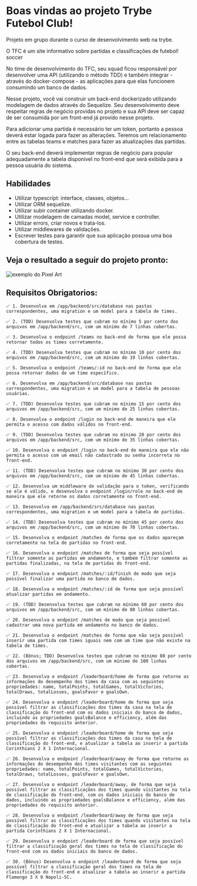 # Boas vindas ao projeto Trybe Futebol Club!
  Projeto em grupo durante o curso de desenvolvimento web na trybe.
  
O TFC é um site informativo sobre partidas e classificações de futebol! soccer

No time de desenvolvimento do TFC, seu squad ficou responsável por desenvolver uma API (utilizando o método TDD) e também integrar - através do docker-compose - as aplicações para que elas funcionem consumindo um banco de dados.

Nesse projeto, você vai construir um back-end dockerizado utilizando modelagem de dados através do Sequelize. Seu desenvolvimento deve respeitar regras de negócio providas no projeto e sua API deve ser capaz de ser consumida por um front-end já provido nesse projeto.

Para adicionar uma partida é necessário ter um token, portanto a pessoa deverá estar logada para fazer as alterações. Teremos um relacionamento entre as tabelas teams e matches para fazer as atualizações das partidas.

O seu back-end deverá implementar regras de negócio para popular adequadamente a tabela disponível no front-end que será exibida para a pessoa usuária do sistema.

## Habilidades
- Utilizar typescript: interface, classes, objetos...
- Utilizar ORM sequelize.
- Utilizar subir container utilizando docker.
- Utilizar modelagem de camadas model, service e controller.
- Utilizar errors, criar novos e trata-los.
- Utilizar middlewares de validações.
- Escrever testes para garantir que sua aplicação possua uma boa cobertura de testes.

## Veja o resultado a seguir do projeto pronto:
  ![exemplo do Pixel Art](./tfc.gif)

## Requisitos Obrigatorios:

    ✅ 1. Desenvolva em /app/backend/src/database nas pastas correspondentes, uma migration e um model para a tabela de times.
 
    ✅ 2. (TDD) Desenvolva testes que cubram no mínimo 5 por cento dos arquivos em /app/backend/src, com um mínimo de 7 linhas cobertas.

    ✅ 3. Desenvolva o endpoint /teams no back-end de forma que ele possa retornar todos os times corretamente.
    
    ✅ 4. (TDD) Desenvolva testes que cubram no mínimo 10 por cento dos arquivos em /app/backend/src, com um mínimo de 19 linhas cobertas.

    ✅ 5. Desenvolva o endpoint /teams/:id no back-end de forma que ele possa retornar dados de um time específico.

    ✅ 6. Desenvolva em /app/backend/src/database nas pastas correspondentes, uma migration e um model para a tabela de pessoas usuárias.

    ✅ 7. (TDD) Desenvolva testes que cubram no mínimo 15 por cento dos arquivos em /app/backend/src, com um mínimo de 25 linhas cobertas.

    ✅ 8. Desenvolva o endpoint /login no back-end de maneira que ele permita o acesso com dados válidos no front-end.
    
    ✅ 9. (TDD) Desenvolva testes que cubram no mínimo 20 por cento dos arquivos em /app/backend/src, com um mínimo de 35 linhas cobertas.
    
    ✅ 10. Desenvolva o endpoint /login no back-end de maneira que ele não permita o acesso com um email não cadastrado ou senha incorreta no front-end.
    
    ✅ 11. (TDD) Desenvolva testes que cubram no mínimo 30 por cento dos arquivos em /app/backend/src, com um mínimo de 45 linhas cobertas.
    
    ✅ 12. Desenvolva um middleware de validação para o token, verificando se ele é válido, e desenvolva o endpoint /login/role no back-end de maneira que ele retorne os dados corretamente no front-end.
    
    ✅ 13. Desenvolva em /app/backend/src/database nas pastas correspondentes, uma migration e um model para a tabela de partidas.
    
    ✅ 14. (TDD) Desenvolva testes que cubram no mínimo 45 por cento dos arquivos em /app/backend/src, com um mínimo de 70 linhas cobertas.
    
    ✅ 15. Desenvolva o endpoint /matches de forma que os dados apareçam corretamente na tela de partidas no front-end.
        
    ✅ 16. Desenvolva o endpoint /matches de forma que seja possível filtrar somente as partidas em andamento, e também filtrar somente as partidas finalizadas, na tela de partidas do front-end.
    
    ✅ 17. Desenvolva o endpoint /matches/:id/finish de modo que seja possível finalizar uma partida no banco de dados.
    
    ✅ 18. Desenvolva o endpoint /matches/:id de forma que seja possível atualizar partidas em andamento.
          
    ✅ 19. (TDD) Desenvolva testes que cubram no mínimo 60 por cento dos arquivos em /app/backend/src, com um mínimo de 80 linhas cobertas.
    
    ✅ 20. Desenvolva o endpoint /matches de modo que seja possível cadastrar uma nova partida em andamento no banco de dados.
        
    ✅ 21. Desenvolva o endpoint /matches de forma que não seja possível inserir uma partida com times iguais nem com um time que não existe na tabela de times.  
      
    ✅ 22. (Bônus; TDD) Desenvolva testes que cubram no mínimo 80 por cento dos arquivos em /app/backend/src, com um mínimo de 100 linhas cobertas.
    
    ✅ 23. Desenvolva o endpoint /leaderboard/home de forma que retorne as informações do desempenho dos times da casa com as seguintes propriedades: name, totalPoints, totalGames, totalVictories, totalDraws, totalLosses, goalsFavor e goalsOwn.
    
    ✅ 24. Desenvolva o endpoint /leaderboard/home de forma que seja possível filtrar as classificações dos times da casa na tela de classificação do front-end com os dados iniciais do banco de dados, incluindo as propriedades goalsBalance e efficiency, além das propriedades do requisito anterior.
        
    ✅ 25. Desenvolva o endpoint /leaderboard/home de forma que seja possível filtrar as classificações dos times da casa na tela de classificação do front-end, e atualizar a tabela ao inserir a partida Corinthians 2 X 1 Internacional.  
      
    ✅ 26. Desenvolva o endpoint /leaderboard/away de forma que retorne as informações do desempenho dos times visitantes com as seguintes propriedades: name, totalPoints, totalGames, totalVictories, totalDraws, totalLosses, goalsFavor e goalsOwn.
    
    ✅ 27. Desenvolva o endpoint /leaderboard/away, de forma que seja possível filtrar as classificações dos times quando visitantes na tela de classificação do front-end, com os dados iniciais do banco de dados, incluindo as propriedades goalsBalance e efficiency, além das propriedades do requisito anterior.
    
    ✅ 28. Desenvolva o endpoint /leaderboard/away de forma que seja possível filtrar as classificações dos times quando visitantes na tela de classificação do front-end e atualizar a tabela ao inserir a partida Corinthians 2 X 1 Internacional.
        
    ✅ 29. Desenvolva o endpoint /leaderboard de forma que seja possível filtrar a classificação geral dos times na tela de classificação do front-end com os dados iniciais do banco de dados.   
      
    ✅ 30. (Bônus) Desenvolva o endpoint /leaderboard de forma que seja possível filtrar a classificação geral dos times na tela de classificação do front-end e atualizar a tabela ao inserir a partida Flamengo 3 X 0 Napoli-SC.
